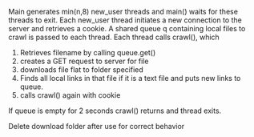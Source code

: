 Main generates min(n,8) new_user threads and main() waits for these threads to exit. Each new_user thread initiates a new connection to the server and retrieves a cookie. A shared queue q containing local files to crawl is passed to each thread. Each thread calls crawl(), which
1) Retrieves filename by calling queue.get()
2) creates a GET request to server for file
3) downloads file flat to folder specified
4) Finds all local links in that file if it is a text file and puts new links to queue.
5) calls crawl() again with cookie

If queue is empty for 2 seconds crawl() returns and thread exits.

Delete download folder after use for correct behavior

